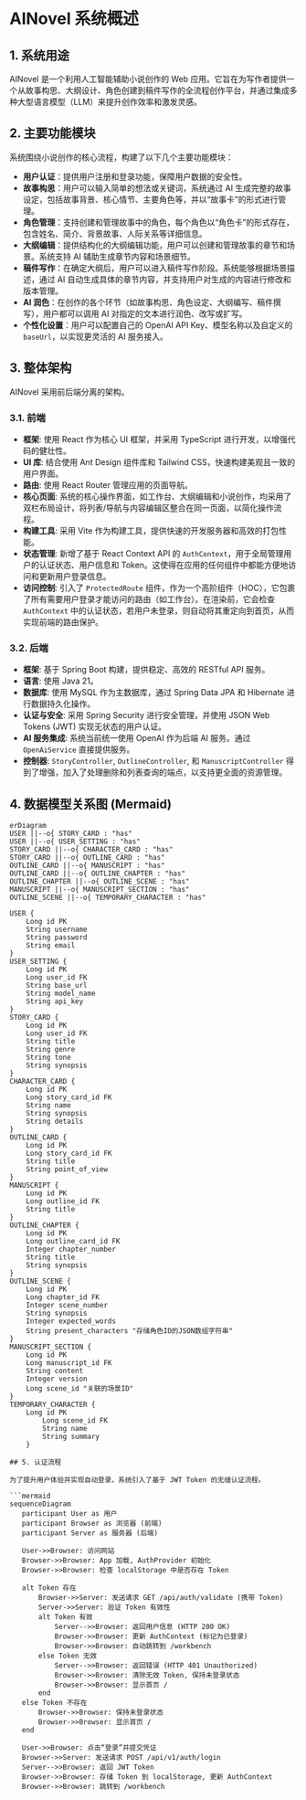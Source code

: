 # AINovel 系统概述

## 1. 系统用途

AINovel 是一个利用人工智能辅助小说创作的 Web 应用。它旨在为写作者提供一个从故事构思、大纲设计、角色创建到稿件写作的全流程创作平台，并通过集成多种大型语言模型（LLM）来提升创作效率和激发灵感。

## 2. 主要功能模块

系统围绕小说创作的核心流程，构建了以下几个主要功能模块：

*   **用户认证**：提供用户注册和登录功能，保障用户数据的安全性。
*   **故事构思**：用户可以输入简单的想法或关键词，系统通过 AI 生成完整的故事设定，包括故事背景、核心情节、主要角色等，并以“故事卡”的形式进行管理。
*   **角色管理**：支持创建和管理故事中的角色，每个角色以“角色卡”的形式存在，包含姓名、简介、背景故事、人际关系等详细信息。
*   **大纲编辑**：提供结构化的大纲编辑功能，用户可以创建和管理故事的章节和场景。系统支持 AI 辅助生成章节内容和场景细节。
*   **稿件写作**：在确定大纲后，用户可以进入稿件写作阶段。系统能够根据场景描述，通过 AI 自动生成具体的章节内容，并支持用户对生成的内容进行修改和版本管理。
*   **AI 润色**：在创作的各个环节（如故事构思、角色设定、大纲编写、稿件撰写），用户都可以调用 AI 对指定的文本进行润色、改写或扩写。
*   **个性化设置**：用户可以配置自己的 OpenAI API Key、模型名称以及自定义的 `baseUrl`，以实现更灵活的 AI 服务接入。

## 3. 整体架构

AINovel 采用前后端分离的架构。

### 3.1. 前端

*   **框架**: 使用 React 作为核心 UI 框架，并采用 TypeScript 进行开发，以增强代码的健壮性。
*   **UI 库**: 结合使用 Ant Design 组件库和 Tailwind CSS，快速构建美观且一致的用户界面。
*   **路由**: 使用 React Router 管理应用的页面导航。
*   **核心页面**: 系统的核心操作界面，如工作台、大纲编辑和小说创作，均采用了双栏布局设计，将列表/导航与内容编辑区整合在同一页面，以简化操作流程。
*   **构建工具**: 采用 Vite 作为构建工具，提供快速的开发服务器和高效的打包性能。
*   **状态管理**: 新增了基于 React Context API 的 `AuthContext`，用于全局管理用户的认证状态、用户信息和 Token。这使得在应用的任何组件中都能方便地访问和更新用户登录信息。
*   **访问控制**: 引入了 `ProtectedRoute` 组件，作为一个高阶组件（HOC），它包裹了所有需要用户登录才能访问的路由（如工作台）。在渲染前，它会检查 `AuthContext` 中的认证状态，若用户未登录，则自动将其重定向到首页，从而实现前端的路由保护。

### 3.2. 后端

*   **框架**: 基于 Spring Boot 构建，提供稳定、高效的 RESTful API 服务。
*   **语言**: 使用 Java 21。
*   **数据库**: 使用 MySQL 作为主数据库，通过 Spring Data JPA 和 Hibernate 进行数据持久化操作。
*   **认证与安全**: 采用 Spring Security 进行安全管理，并使用 JSON Web Tokens (JWT) 实现无状态的用户认证。
*   **AI 服务集成**: 系统当前统一使用 OpenAI 作为后端 AI 服务。通过 `OpenAiService` 直接提供服务。
*   **控制器**: `StoryController`, `OutlineController`, 和 `ManuscriptController` 得到了增强，加入了处理删除和列表查询的端点，以支持更全面的资源管理。

## 4. 数据模型关系图 (Mermaid)

```mermaid
erDiagram
USER ||--o{ STORY_CARD : "has"
USER ||--o{ USER_SETTING : "has"
STORY_CARD ||--o{ CHARACTER_CARD : "has"
STORY_CARD ||--o{ OUTLINE_CARD : "has"
OUTLINE_CARD ||--o{ MANUSCRIPT : "has"
OUTLINE_CARD ||--o{ OUTLINE_CHAPTER : "has"
OUTLINE_CHAPTER ||--o{ OUTLINE_SCENE : "has"
MANUSCRIPT ||--o{ MANUSCRIPT_SECTION : "has"
OUTLINE_SCENE ||--o{ TEMPORARY_CHARACTER : "has"

USER {
    Long id PK
    String username
    String password
    String email
}
USER_SETTING {
    Long id PK
    Long user_id FK
    String base_url
    String model_name
    String api_key
}
STORY_CARD {
    Long id PK
    Long user_id FK
    String title
    String genre
    String tone
    String synopsis
}
CHARACTER_CARD {
    Long id PK
    Long story_card_id FK
    String name
    String synopsis
    String details
}
OUTLINE_CARD {
    Long id PK
    Long story_card_id FK
    String title
    String point_of_view
}
MANUSCRIPT {
    Long id PK
    Long outline_id FK
    String title
}
OUTLINE_CHAPTER {
    Long id PK
    Long outline_card_id FK
    Integer chapter_number
    String title
    String synopsis
}
OUTLINE_SCENE {
    Long id PK
    Long chapter_id FK
    Integer scene_number
    String synopsis
    Integer expected_words
    String present_characters "存储角色ID的JSON数组字符串"
}
MANUSCRIPT_SECTION {
    Long id PK
    Long manuscript_id FK
    String content
    Integer version
    Long scene_id "关联的场景ID"
}
TEMPORARY_CHARACTER {
    Long id PK
        Long scene_id FK
        String name
        String summary
    }

## 5. 认证流程

为了提升用户体验并实现自动登录，系统引入了基于 JWT Token 的无缝认证流程。

```mermaid
sequenceDiagram
   participant User as 用户
   participant Browser as 浏览器 (前端)
   participant Server as 服务器 (后端)

   User->>Browser: 访问网站
   Browser->>Browser: App 加载, AuthProvider 初始化
   Browser->>Browser: 检查 localStorage 中是否存在 Token
   
   alt Token 存在
       Browser->>Server: 发送请求 GET /api/auth/validate (携带 Token)
       Server->>Server: 验证 Token 有效性
       alt Token 有效
           Server-->>Browser: 返回用户信息 (HTTP 200 OK)
           Browser->>Browser: 更新 AuthContext (标记为已登录)
           Browser->>Browser: 自动跳转到 /workbench
       else Token 无效
           Server-->>Browser: 返回错误 (HTTP 401 Unauthorized)
           Browser->>Browser: 清除无效 Token, 保持未登录状态
           Browser->>Browser: 显示首页 /
       end
   else Token 不存在
       Browser->>Browser: 保持未登录状态
       Browser->>Browser: 显示首页 /
   end

   User->>Browser: 点击“登录”并提交凭证
   Browser->>Server: 发送请求 POST /api/v1/auth/login
   Server-->>Browser: 返回 JWT Token
   Browser->>Browser: 存储 Token 到 localStorage, 更新 AuthContext
   Browser->>Browser: 跳转到 /workbench
```